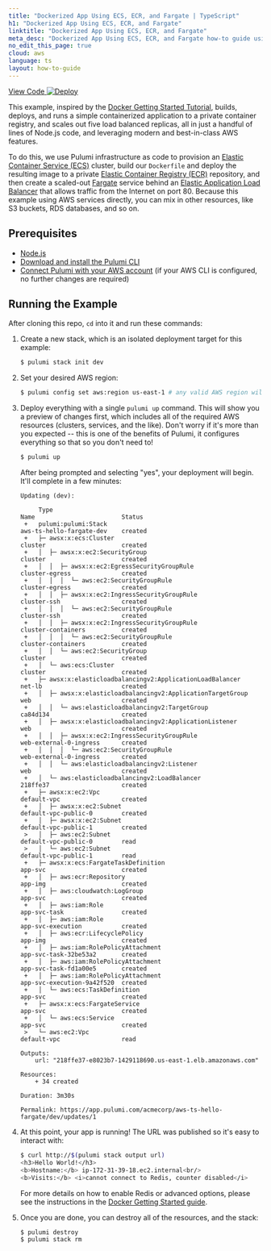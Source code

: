 ```yaml
---
title: "Dockerized App Using ECS, ECR, and Fargate | TypeScript"
h1: "Dockerized App Using ECS, ECR, and Fargate"
linktitle: "Dockerized App Using ECS, ECR, and Fargate"
meta_desc: "Dockerized App Using ECS, ECR, and Fargate how-to guide using ts"
no_edit_this_page: true
cloud: aws
language: ts
layout: how-to-guide
---
```


<!-- WARNING: this page was generated by a tool. Do not edit it by hand. -->
<!-- To change it, please see https://github.com/pulumi/docs/tree/master/tools/mktutorial. -->

<p class="mb-4 flex">
    <a class="flex flex-wrap items-center rounded text-xs text-white bg-blue-600 border-2 border-blue-600 px-2 mr-2 whitespace-no-wrap hover:text-white" style="height: 32px" href="https://github.com/pulumi/examples/tree/master/aws-ts-hello-fargate" target="_blank">
        <span><i class="fab fa-github pr-2"></i> View Code</span>
    </a>
    <a href="https://app.pulumi.com/new?template=https://github.com/pulumi/examples/blob/master/aws-ts-hello-fargate/README.md" target="_blank">
        <img src="https://get.pulumi.com/new/button.svg" alt="Deploy">
    </a>
</p>


This example, inspired by the [Docker Getting Started Tutorial](https://docs.docker.com/get-started/), builds, deploys,
and runs a simple containerized application to a private container registry, and scales out five load balanced replicas,
all in just a handful of lines of Node.js code, and leveraging modern and best-in-class AWS features.

To do this, we use Pulumi infrastructure as code to provision an
[Elastic Container Service (ECS)](https://aws.amazon.com/ecs/) cluster, build our `Dockerfile` and deploy the
resulting image to a private [Elastic Container Registry (ECR)](https://aws.amazon.com/ecr/) repository, and then create
a scaled-out [Fargate](https://aws.amazon.com/fargate/) service behind an
[Elastic Application Load Balancer](https://aws.amazon.com/elasticloadbalancing/) that allows traffic from the Internet
on port 80. Because this example using AWS services directly, you can mix in other resources, like S3 buckets, RDS
databases, and so on.

## Prerequisites

- [Node.js](https://nodejs.org/en/download/)
- [Download and install the Pulumi CLI](https://www.pulumi.com/docs/get-started/install/)
- [Connect Pulumi with your AWS account](https://www.pulumi.com/docs/intro/cloud-providers/aws/setup/) (if your AWS CLI is configured, no further changes are required)

## Running the Example

After cloning this repo, `cd` into it and run these commands:

1. Create a new stack, which is an isolated deployment target for this example:

    ```bash
    $ pulumi stack init dev
    ```

2. Set your desired AWS region:

    ```bash
    $ pulumi config set aws:region us-east-1 # any valid AWS region will work
    ```

3. Deploy everything with a single `pulumi up` command. This will show you a preview of changes first, which
   includes all of the required AWS resources (clusters, services, and the like). Don't worry if it's more than
   you expected -- this is one of the benefits of Pulumi, it configures everything so that so you don't need to!

    ```bash
    $ pulumi up
    ```

    After being prompted and selecting "yes", your deployment will begin. It'll complete in a few minutes:

    ```
    Updating (dev):

         Type                                                        Name                        Status
     +   pulumi:pulumi:Stack                                         aws-ts-hello-fargate-dev    created
     +   ├─ awsx:x:ecs:Cluster                                       cluster                     created
     +   │  ├─ awsx:x:ec2:SecurityGroup                              cluster                     created
     +   │  │  ├─ awsx:x:ec2:EgressSecurityGroupRule                 cluster-egress              created
     +   │  │  │  └─ aws:ec2:SecurityGroupRule                       cluster-egress              created
     +   │  │  ├─ awsx:x:ec2:IngressSecurityGroupRule                cluster-ssh                 created
     +   │  │  │  └─ aws:ec2:SecurityGroupRule                       cluster-ssh                 created
     +   │  │  ├─ awsx:x:ec2:IngressSecurityGroupRule                cluster-containers          created
     +   │  │  │  └─ aws:ec2:SecurityGroupRule                       cluster-containers          created
     +   │  │  └─ aws:ec2:SecurityGroup                              cluster                     created
     +   │  └─ aws:ecs:Cluster                                       cluster                     created
     +   ├─ awsx:x:elasticloadbalancingv2:ApplicationLoadBalancer    net-lb                      created
     +   │  ├─ awsx:x:elasticloadbalancingv2:ApplicationTargetGroup  web                         created
     +   │  │  └─ aws:elasticloadbalancingv2:TargetGroup             ca84d134                    created
     +   │  ├─ awsx:x:elasticloadbalancingv2:ApplicationListener     web                         created
     +   │  │  ├─ awsx:x:ec2:IngressSecurityGroupRule                web-external-0-ingress      created
     +   │  │  │  └─ aws:ec2:SecurityGroupRule                       web-external-0-ingress      created
     +   │  │  └─ aws:elasticloadbalancingv2:Listener                web                         created
     +   │  └─ aws:elasticloadbalancingv2:LoadBalancer               218ffe37                    created
     +   ├─ awsx:x:ec2:Vpc                                           default-vpc                 created
     +   │  ├─ awsx:x:ec2:Subnet                                     default-vpc-public-0        created
     +   │  ├─ awsx:x:ec2:Subnet                                     default-vpc-public-1        created
     >   │  ├─ aws:ec2:Subnet                                        default-vpc-public-0        read
     >   │  └─ aws:ec2:Subnet                                        default-vpc-public-1        read
     +   ├─ awsx:x:ecs:FargateTaskDefinition                         app-svc                     created
     +   │  ├─ aws:ecr:Repository                                    app-img                     created
     +   │  ├─ aws:cloudwatch:LogGroup                               app-svc                     created
     +   │  ├─ aws:iam:Role                                          app-svc-task                created
     +   │  ├─ aws:iam:Role                                          app-svc-execution           created
     +   │  ├─ aws:ecr:LifecyclePolicy                               app-img                     created
     +   │  ├─ aws:iam:RolePolicyAttachment                          app-svc-task-32be53a2       created
     +   │  ├─ aws:iam:RolePolicyAttachment                          app-svc-task-fd1a00e5       created
     +   │  ├─ aws:iam:RolePolicyAttachment                          app-svc-execution-9a42f520  created
     +   │  └─ aws:ecs:TaskDefinition                                app-svc                     created
     +   ├─ awsx:x:ecs:FargateService                                app-svc                     created
     +   │  └─ aws:ecs:Service                                       app-svc                     created
     >   └─ aws:ec2:Vpc                                              default-vpc                 read

    Outputs:
        url: "218ffe37-e8023b7-1429118690.us-east-1.elb.amazonaws.com"

    Resources:
        + 34 created

    Duration: 3m30s

    Permalink: https://app.pulumi.com/acmecorp/aws-ts-hello-fargate/dev/updates/1
    ```

4. At this point, your app is running! The URL was published so it's easy to interact with:

    ```bash
    $ curl http://$(pulumi stack output url)
    <h3>Hello World!</h3>
    <b>Hostname:</b> ip-172-31-39-18.ec2.internal<br/>
    <b>Visits:</b> <i>cannot connect to Redis, counter disabled</i>
    ```

   For more details on how to enable Redis or advanced options, please see the instructions in the
   [Docker Getting Started guide](https://docs.docker.com/get-started/part6/).

6. Once you are done, you can destroy all of the resources, and the stack:

    ```bash
    $ pulumi destroy
    $ pulumi stack rm
    ```

